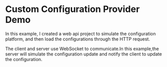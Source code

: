 # Custom Configuration Provider Demo
In this example, I created a web api project to simulate the configuration platform, and then load the configurations through the HTTP request.

The client and server use WebSocket to communicate.In this example,the server will simulate the configuration update and notify the client to update the configuration.